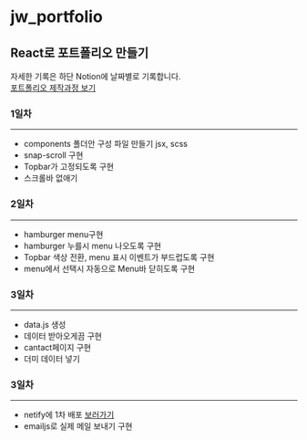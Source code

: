# jw_portfolio
## React로 포트폴리오 만들기 
자세한 기록은 하단 Notion에 날짜별로 기록합니다.   
[포트폴리오 제작과정 보기](https://www.notion.so/React-20d4675a48d046e6addacfffad799961)

### 1일차
*** 
- components 폴더안 구성 파일 만들기 jsx, scss
- snap-scroll 구현
- Topbar가 고정되도록 구현
- 스크롤바 없애기
### 2일차
*** 
- hamburger menu구현
- hamburger 누를시 menu 나오도록 구현
- Topbar 색상 전환, menu 표시 이벤트가 부드럽도록 구현
- menu에서 선택시 자동으로 Menu바 닫히도록 구현
### 3일차
*** 
- data.js 생성
- 데이터 받아오게끔 구현
- cantact페이지 구현
- 더미 데이터 넣기
### 3일차
*** 
- netify에 1차 배포 [보러가기](https://60eff052adbc62d769239b0f--angry-brahmagupta-23dbaa.netlify.app/)
- emailjs로 실제 메일 보내기 구현
